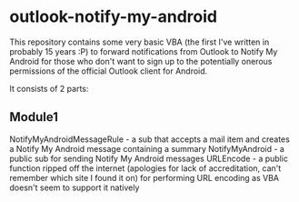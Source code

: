 outlook-notify-my-android
=========================

This repository contains some very basic VBA (the first I've written in probably 15 years :P) to forward notifications from Outlook to Notify My Android for those who don't want to sign up to the potentially onerous permissions of the official Outlook client for Android.

It consists of 2 parts: 

Module1
-------

NotifyMyAndroidMessageRule - a sub that accepts a mail item and creates a Notify My Android message containing a summary
NotifyMyAndroid - a public sub for sending Notify My Android messages
URLEncode - a public function ripped off the internet (apologies for lack of accreditation, can't remember which site I found it on) for performing URL encoding as VBA doesn't seem to support it natively
